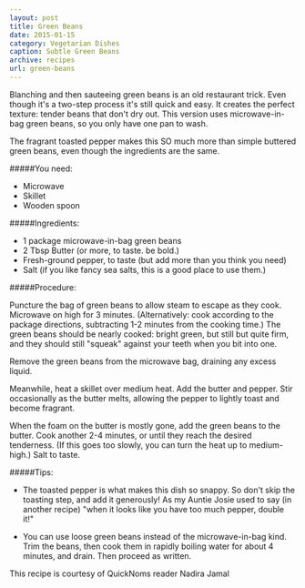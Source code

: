 ```yaml
---
layout: post
title: Green Beans
date: 2015-01-15
category: Vegetarian Dishes
caption: Subtle Green Beans
archive: recipes
url: green-beans
---
```

Blanching and then sauteeing green beans is an old restaurant trick. Even though it's a two-step process it's still quick and easy. It creates the perfect texture: tender beans that don't dry out. This version uses microwave-in-bag green beans, so you only have one pan to wash.

The fragrant toasted pepper makes this SO much more than simple buttered green beans, even though the ingredients are the same.

#####You need:

* Microwave
* Skillet
* Wooden spoon

#####Ingredients:

* 1 package microwave-in-bag green beans
* 2 Tbsp Butter (or more, to taste. be bold.)
* Fresh-ground pepper, to taste (but add more than you think you need)
* Salt (if you like fancy sea salts, this is a good place to use them.)

#####Procedure:

Puncture the bag of green beans to allow steam to escape as they cook. Microwave on high for 3 minutes. (Alternatively: cook according to the package directions, subtracting 1-2 minutes from the cooking time.) The green beans should be nearly cooked: bright green, but still but quite firm, and they should still "squeak" against your teeth when you bit into one. 

Remove the green beans from the microwave bag, draining any excess liquid.

Meanwhile, heat a skillet over medium heat. Add the butter and pepper. Stir occasionally as the butter melts, allowing the pepper to lightly toast and become fragrant. 

When the foam on the butter is mostly gone, add the green beans to the butter. Cook another 2-4 minutes, or until they reach the desired tenderness. (If this goes too slowly, you can turn the heat up to medium-high.) Salt to taste.

#####Tips:

* The toasted pepper is what makes this dish so snappy. So don't skip the toasting step, and add it generously! As my Auntie Josie used to say (in another recipe) "when it looks like you have too much pepper, double it!"

* You can use loose green beans instead of the microwave-in-bag kind. Trim the beans, then cook them in rapidly boiling water for about 4 minutes, and drain. Then proceed as written.

This recipe is courtesy of QuickNoms reader Nadira Jamal